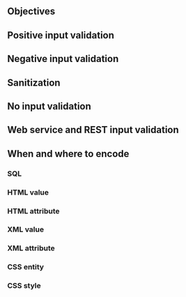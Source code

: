 ## Objectives

## Positive input validation
## Negative input validation
## Sanitization
## No input validation
## Web service and REST input validation

## When and where to encode
### SQL
### HTML value
### HTML attribute
### XML value
### XML attribute
### CSS entity
### CSS style


